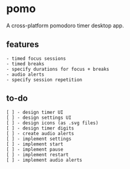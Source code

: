 # pomo
A cross-platform pomodoro timer desktop app.

## features
```
- timed focus sessions
- timed breaks
- specify durations for focus + breaks
- audio alerts
- specify session repetition
```

## to-do
```
[ ] - design timer UI
[ ] - design settings UI
[ ] - design icons (as .svg files)
[ ] - design timer digits
[ ] - create audio alerts
[ ] - implement settings
[ ] - implement start
[ ] - implement pause
[ ] - implement restart
[ ] - implement audio alerts
```
